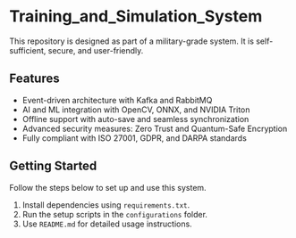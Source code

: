 
# Training_and_Simulation_System
This repository is designed as part of a military-grade system. It is self-sufficient, secure, and user-friendly.
## Features
- Event-driven architecture with Kafka and RabbitMQ
- AI and ML integration with OpenCV, ONNX, and NVIDIA Triton
- Offline support with auto-save and seamless synchronization
- Advanced security measures: Zero Trust and Quantum-Safe Encryption
- Fully compliant with ISO 27001, GDPR, and DARPA standards
## Getting Started
Follow the steps below to set up and use this system.
1. Install dependencies using `requirements.txt`.
2. Run the setup scripts in the `configurations` folder.
3. Use `README.md` for detailed usage instructions.
